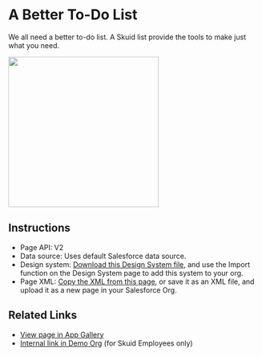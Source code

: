 # A Better To-Do List

We all need a better to-do list. A Skuid list provide the tools to make just what you need.

<img src="Task_List.png" width="300"></img>

## Instructions
- Page API:  V2
- Data source: Uses default Salesforce data source.   
- Design system: [Download this Design System file](https://github.com/skuid/SamplePages/blob/master/Use_Cases/SamplePages.designsystem), and use the Import function on the Design System page to add this system to your org. 
- Page XML:  [Copy the XML from this page](Task_List.xml), or save it as an XML file, and upload it as a new page in your Salesforce Org.  

## Related Links
- [View page in App Gallery](https://portal.skuidsite.com/designsystem/samplepages/preview/todolist)
- [Internal link in Demo Org](https://skuid-demo--skuid.na37.visual.force.com/apex/skuid__ui?page=SamplePages_ToDoList) (for Skuid Employees only)

